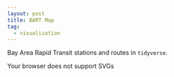 ```yaml
---
layout: post
title: BART Map
tag:
  - visualization
---
```


Bay Area Rapid Transit stations and routes in `tidyverse`.


<object type="image/svg+xml" data="https://shawenyao.github.io/BART/output/BART.svg" style="width:100%;height:100%;">
  Your browser does not support SVGs
</object>

